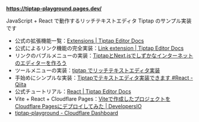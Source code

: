 **https://tiptap-playground.pages.dev/**

JavaScript + React で動作するリッチテキストエディタ Tiptap のサンプル実装です

- 公式の拡張機能一覧：[Extensions | Tiptap Editor Docs](https://tiptap.dev/docs/editor/extensions/overview)
- 公式によるリンク機能の完全実装：[Link extension | Tiptap Editor Docs](https://tiptap.dev/docs/editor/extensions/marks/link)
- リンクのバブルメニューの実装：[TiptapとNext.jsでしずかなインターネットのエディターを作ろう](https://zenn.dev/kirik/articles/4584a4e50cb26c#%E6%A8%99%E6%BA%96%E7%9A%84%E3%81%AA%E6%A9%9F%E8%83%BD%E3%81%AB%E3%82%B9%E3%82%BF%E3%82%A4%E3%83%AB%E3%82%92%E5%BD%93%E3%81%A6%E3%82%8B)
- ツールメニューの実装：[tiptap でリッチテキストエディタ実装](https://zenn.dev/kodaishoituki/articles/f1763ded8b5714#%E3%82%B3%E3%83%9E%E3%83%B3%E3%83%89%E3%83%A1%E3%83%8B%E3%83%A5%E3%83%BC%E3%82%92%E8%BF%BD%E5%8A%A0)
- 手始めにシンプルな実装：[Tiptapでテキストエディタ実装できます #React - Qiita](https://qiita.com/naoyuki2/items/4a69bfb4476e75ddaea1)
- 公式チュートリアル：[React | Tiptap Editor Docs](https://tiptap.dev/docs/editor/getting-started/install/react)
- Vite + React + Cloudflare Pages：[Viteで作成したプロジェクトをCloudflare Pagesにデプロイしてみた | DevelopersIO](https://dev.classmethod.jp/articles/vite-project-deploy-cloudflare-pages/)
- [tiptap-playground - Cloudflare Dashboard](https://dash.cloudflare.com/459dde42cf7692f0210d7aedf12c8043/pages/view/tiptap-playground)
